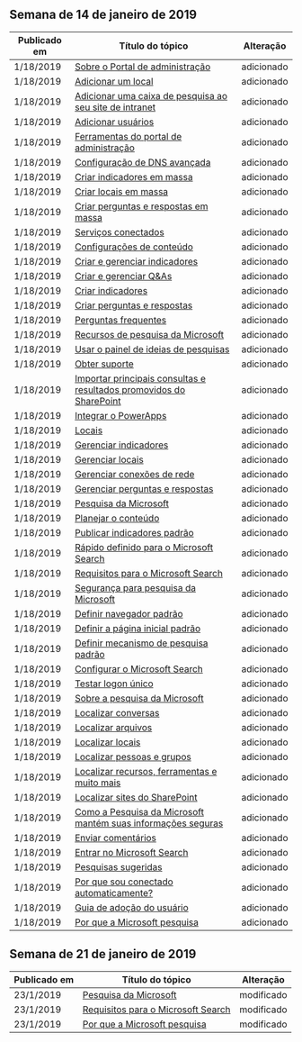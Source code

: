 <!-- This file is generated automatically each week. Changes made to this file will be overwritten.-->




## <a name="week-of-january-14-2019"></a>Semana de 14 de janeiro de 2019


| Publicado em |Título do tópico | Alteração |
|------|------------|--------|
| 1/18/2019 | [Sobre o Portal de administração](/MicrosoftSearch/about-the-admin-portal) | adicionado |
| 1/18/2019 | [Adicionar um local](/MicrosoftSearch/add-a-location) | adicionado |
| 1/18/2019 | [Adicionar uma caixa de pesquisa ao seu site de intranet](/MicrosoftSearch/add-a-search-box-to-your-intranet-site) | adicionado |
| 1/18/2019 | [Adicionar usuários](/MicrosoftSearch/add-users) | adicionado |
| 1/18/2019 | [Ferramentas do portal de administração](/MicrosoftSearch/admin-portal-tools) | adicionado |
| 1/18/2019 | [Configuração de DNS avançada](/MicrosoftSearch/advanced-dns-configuration) | adicionado |
| 1/18/2019 | [Criar indicadores em massa](/MicrosoftSearch/bulk-create-bookmarks) | adicionado |
| 1/18/2019 | [Criar locais em massa](/MicrosoftSearch/bulk-create-locations) | adicionado |
| 1/18/2019 | [Criar perguntas e respostas em massa](/MicrosoftSearch/bulk-create-qas) | adicionado |
| 1/18/2019 | [Serviços conectados](/MicrosoftSearch/connected-services) | adicionado |
| 1/18/2019 | [Configurações de conteúdo](/MicrosoftSearch/content-settings) | adicionado |
| 1/18/2019 | [Criar e gerenciar indicadores](/MicrosoftSearch/create-and-manage-bookmarks) | adicionado |
| 1/18/2019 | [Criar e gerenciar Q&As](/MicrosoftSearch/create-and-manage-qas) | adicionado |
| 1/18/2019 | [Criar indicadores](/MicrosoftSearch/create-bookmarks) | adicionado |
| 1/18/2019 | [Criar perguntas e respostas](/MicrosoftSearch/create-qas) | adicionado |
| 1/18/2019 | [Perguntas frequentes](/MicrosoftSearch/faqs) | adicionado |
| 1/18/2019 | [Recursos de pesquisa da Microsoft](/MicrosoftSearch/features) | adicionado |
| 1/18/2019 | [Usar o painel de ideias de pesquisas](/MicrosoftSearch/get-insights) | adicionado |
| 1/18/2019 | [Obter suporte](/MicrosoftSearch/get-support) | adicionado |
| 1/18/2019 | [Importar principais consultas e resultados promovidos do SharePoint](/MicrosoftSearch/import-sharepoint-promoted-results-and-top-queries) | adicionado |
| 1/18/2019 | [Integrar o PowerApps](/MicrosoftSearch/integrate-powerapps) | adicionado |
| 1/18/2019 | [Locais](/MicrosoftSearch/locations) | adicionado |
| 1/18/2019 | [Gerenciar indicadores](/MicrosoftSearch/manage-bookmarks) | adicionado |
| 1/18/2019 | [Gerenciar locais](/MicrosoftSearch/manage-locations) | adicionado |
| 1/18/2019 | [Gerenciar conexões de rede](/MicrosoftSearch/manage-network-connections) | adicionado |
| 1/18/2019 | [Gerenciar perguntas e respostas](/MicrosoftSearch/manage-qas) | adicionado |
| 1/18/2019 | [Pesquisa da Microsoft](/MicrosoftSearch/microsoft-search) | adicionado |
| 1/18/2019 | [Planejar o conteúdo](/MicrosoftSearch/plan-your-content) | adicionado |
| 1/18/2019 | [Publicar indicadores padrão](/MicrosoftSearch/publish-default-bookmarks) | adicionado |
| 1/18/2019 | [Rápido definido para o Microsoft Search](/MicrosoftSearch/quick-set-up) | adicionado |
| 1/18/2019 | [Requisitos para o Microsoft Search](/MicrosoftSearch/requirements) | adicionado |
| 1/18/2019 | [Segurança para pesquisa da Microsoft](/MicrosoftSearch/security) | adicionado |
| 1/18/2019 | [Definir navegador padrão](/MicrosoftSearch/set-default-browser) | adicionado |
| 1/18/2019 | [Definir a página inicial padrão](/MicrosoftSearch/set-default-homepage) | adicionado |
| 1/18/2019 | [Definir mecanismo de pesquisa padrão](/MicrosoftSearch/set-default-search-engine) | adicionado |
| 1/18/2019 | [Configurar o Microsoft Search](/MicrosoftSearch/set-up-microsoft-search) | adicionado |
| 1/18/2019 | [Testar logon único](/MicrosoftSearch/test-single-sign-on) | adicionado |
| 1/18/2019 | [Sobre a pesquisa da Microsoft](/MicrosoftSearch/use/about-microsoft-search) | adicionado |
| 1/18/2019 | [Localizar conversas](/MicrosoftSearch/use/find-conversations) | adicionado |
| 1/18/2019 | [Localizar arquivos](/MicrosoftSearch/use/find-files) | adicionado |
| 1/18/2019 | [Localizar locais](/MicrosoftSearch/use/find-locations) | adicionado |
| 1/18/2019 | [Localizar pessoas e grupos](/MicrosoftSearch/use/find-people-and-groups) | adicionado |
| 1/18/2019 | [Localizar recursos, ferramentas e muito mais](/MicrosoftSearch/use/find-resources-tools-and-more) | adicionado |
| 1/18/2019 | [Localizar sites do SharePoint](/MicrosoftSearch/use/find-sharepoint-sites) | adicionado |
| 1/18/2019 | [Como a Pesquisa da Microsoft mantém suas informações seguras](/MicrosoftSearch/use/how-microsoft-search-keeps-your-info-secure) | adicionado |
| 1/18/2019 | [Enviar comentários](/MicrosoftSearch/use/send-feedback) | adicionado |
| 1/18/2019 | [Entrar no Microsoft Search](/MicrosoftSearch/use/sign-in) | adicionado |
| 1/18/2019 | [Pesquisas sugeridas](/MicrosoftSearch/use/suggested-searches) | adicionado |
| 1/18/2019 | [Por que sou conectado automaticamente?](/MicrosoftSearch/use/why-am-i-automatically-signed-in) | adicionado |
| 1/18/2019 | [Guia de adoção do usuário](/MicrosoftSearch/user-adoption-guide) | adicionado |
| 1/18/2019 | [Por que a Microsoft pesquisa](/MicrosoftSearch/why-microsoft-search) | adicionado |


## <a name="week-of-january-21-2019"></a>Semana de 21 de janeiro de 2019


| Publicado em |Título do tópico | Alteração |
|------|------------|--------|
| 23/1/2019 | [Pesquisa da Microsoft](/MicrosoftSearch/index) | modificado |
| 23/1/2019 | [Requisitos para o Microsoft Search](/MicrosoftSearch/requirements) | modificado |
| 23/1/2019 | [Por que a Microsoft pesquisa](/MicrosoftSearch/why-microsoft-search) | modificado |
